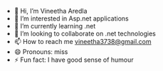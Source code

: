 - 👋 Hi, I’m Vineetha Aredla
- 👀 I’m interested in Asp.net applications
- 🌱 I’m currently learning .net
- 💞️ I’m looking to collaborate on .net technologies
- 📫 How to reach me vineetha3738@gmail.com
- 😄 Pronouns: miss
- ⚡ Fun fact: I have good sense of humour

<!---
Vineetha1703/Vineetha1703 is a ✨ special ✨ repository because its `README.md` (this file) appears on your GitHub profile.
You can click the Preview link to take a look at your changes.
--->
